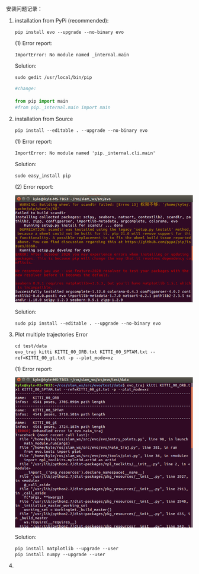 安装问题记录：

1. installation from PyPi (recommended):

   ```shell
   pip install evo --upgrade --no-binary evo
   ```

   (1) Error report:

   ```shell
   ImportError: No module named _internal.main
   ```

   Solution:

   ```shell
   sudo gedit /usr/local/bin/pip
   ```

   ```python
   #change:
   
   from pip import main
   #from pip._internal.main import main
   ```

2. installation from Source

   ```shell
   pip install --editable . --upgrade --no-binary evo
   ```

   (1) Error report:

   ```shell
   ImportError: No module named 'pip._internal.cli.main'
   ```

   Solution:

   ```shell
   sudo easy_install pip
   ```

   (2) Error report:

   ![](./doc/kyle/error1.png)

   Solution:

   ```shell
   sudo pip install --editable . --upgrade --no-binary evo
   ```

3. Plot multiple trajectories Error

   ```shell
   cd test/data
   evo_traj kitti KITTI_00_ORB.txt KITTI_00_SPTAM.txt --ref=KITTI_00_gt.txt -p --plot_mode=xz
   ```

   (1) Error report:

   ![](./doc/kyle/error2.png)

   Solution:

   ```shell
   pip install matplotlib --upgrade --user
   pip install numpy --upgrade --user
   ```

   

4. 